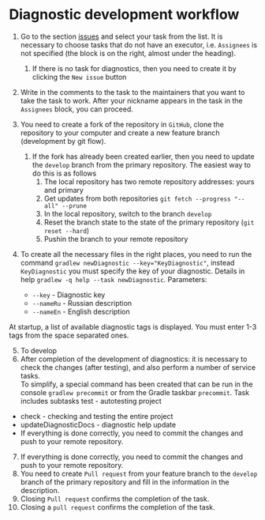 # Diagnostic development workflow

1. Go to the section [issues](https://github.com/1c-syntax/bsl-language-server/issues) and select your task from the list. It is necessary to choose tasks that do not have an executor, i.e. `Assignees` is not specified (the block is on the right, almost under the heading).
   1. If there is no task for diagnostics, then you need to create it by clicking the `New issue` button
2. Write in the comments to the task to the maintainers that you want to take the task to work. After your nickname appears in the task in the `Assignees` block, you can proceed.
3. You need to create a fork of the repository in `GitHub`, clone the repository to your computer and create a new feature branch (development by git flow).
   1. If the fork has already been created earlier, then you need to update the `develop` branch from the primary repository. The easiest way to do this is as follows
      1. The local repository has two remote repository addresses: yours and primary
      2. Get updates from both repositories `git fetch --progress "--all" --prune`
      3. In the local repository, switch to the branch `develop`
      4. Reset the branch state to the state of the primary repository (`git reset --hard`)
      5. Pushin the branch to your remote repository
4. To create all the necessary files in the right places, you need to run the command `gradlew newDiagnostic --key="KeyDiagnostic"`, instead `KeyDiagnostic` you must specify the key of your diagnostic. Details in help `gradlew -q help --task newDiagnostic`. Parameters:

   * `--key` - Diagnostic key
   * `--nameRu` - Russian description
   * `--nameEn` - English description

At startup, a list of available diagnostic tags is displayed. You must enter 1-3 tags from the space separated ones.

5. To develop
6. After completion of the development of diagnostics: it is necessary to check the changes (after testing), and also perform a number of service tasks.  
To simplify, a special command has been created that can be run in the console `gradlew precommit` or from the Gradle taskbar `precommit`. Task includes subtasks
test - autotesting project

- check - checking and testing the entire project
- updateDiagnosticDocs - diagnostic help update
- If everything is done correctly, you need to commit the changes and push to your remote repository.

7. If everything is done correctly, you need to commit the changes and push to your remote repository.
8. You need to create `Pull request` from your feature branch to the `develop` branch of the primary repository and fill in the information in the description.
9. Closing `Pull request` confirms the completion of the task.
10. Closing a `pull request` confirms the completion of the task.
